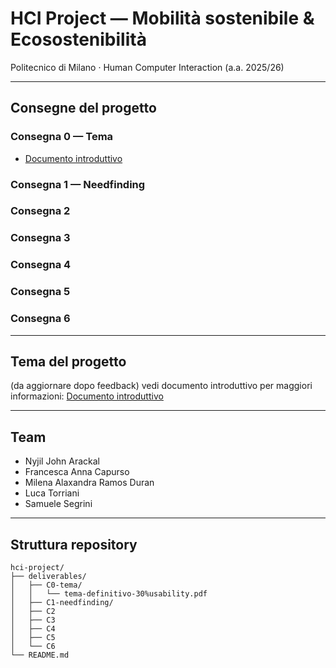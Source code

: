 # HCI Project — Mobilità sostenibile & Ecosostenibilità  
Politecnico di Milano · Human Computer Interaction (a.a. 2025/26)  

---

## Consegne del progetto

### Consegna 0 — Tema
- [Documento introduttivo](/deliverables/C0-tema/tema-definitivo-30%usability.pdf)

### Consegna 1 — Needfinding

### Consegna 2

### Consegna 3

### Consegna 4

### Consegna 5

### Consegna 6

---

## Tema del progetto

(da aggiornare dopo feedback) vedi documento introduttivo per maggiori informazioni: 
[Documento introduttivo](/deliverables/C0-tema/tema-definitivo-30%usability.pdf)

---

## Team
- Nyjil John Arackal
- Francesca Anna Capurso
- Milena Alaxandra Ramos Duran
- Luca Torriani
- Samuele Segrini

---

## Struttura repository
```text
hci-project/
├── deliverables/
│   ├── C0-tema/
│   │   └── tema-definitivo-30%usability.pdf
│   ├── C1-needfinding/
│   ├── C2
│   ├── C3
│   ├── C4
│   ├── C5
│   └── C6
└── README.md
```
